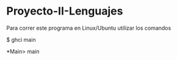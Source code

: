 # Proyecto-II-Lenguajes

Para correr este programa en Linux/Ubuntu utilizar los comandos 

$ ghci main

*Main> main
